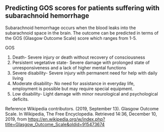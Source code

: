 ## Predicting GOS scores for patients suffering with subarachnoid hemorrhage

Subarachnoid hemorrhage occurs when the blood leaks into the subarachnoid space in the brain. The outcome can be predicted in terms of the GOS (Glasgow Outcome Scale) score which ranges from 1-5.

GOS 
1. Death-	Severe injury or death without recovery of consciousness
2. Persistent vegetative state- 	Severe damage with prolonged state of unresponsiveness and a lack of higher mental functions
3. Severe disability- 	Severe injury with permanent need for help with daily living
4. Moderate disability- 	No need for assistance in everyday life, employment is possible but may require special equipment.
5. Low disability-	Light damage with minor neurological and psychological deficits. 

Reference
Wikipedia contributors. (2019, September 13). Glasgow Outcome Scale. In Wikipedia, The Free Encyclopedia. Retrieved 14:36, December 10, 2019, from https://en.wikipedia.org/w/index.php?title=Glasgow_Outcome_Scale&oldid=915473674
